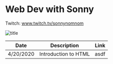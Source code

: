# Web Dev with Sonny

Twitch: www.twitch.tv/sonnynomnom

![title](https://github.com/sonnynomnom/web-dev-with-sonny/blob/master/logo.gif)

| Date | Description | Link |
| --- | --- | --- |
| 4/20/2020 | Introduction to HTML | asdf |
